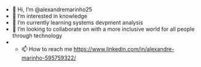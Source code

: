 - 👋 Hi, I’m @alexandremarinho25
- 👀 I’m interested in knowledge
- 🌱 I’m currently learning systems devpment analysis
- 💞️ I’m looking to collaborate on with a more inclusive world for all people through technology
- - 📫 How to reach me https://www.linkedin.com/in/alexandre-marinho-595759322/

<!---
alexandremarinho25/alexandremarinho25 is a ✨ special ✨ repository because its `README.md` (this file) appears on your GitHub profile.
You can click the Preview link to take a look at your changes.
--->
